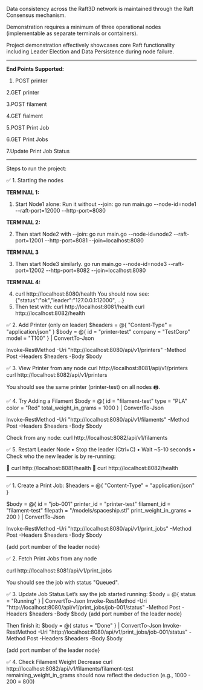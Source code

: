 Data consistency across the Raft3D network is maintained through the Raft
Consensus mechanism.

Demonstration requires a minimum of three operational nodes (implementable as
separate terminals or containers).

Project demonstration effectively showcases core Raft functionality including
Leader Election and Data Persistence during node failure.


-------------------------------------------------------------------------------------
**End Points Supported:**


1. POST printer
   
2.GET printer

3.POST filament

4.GET fialment

5.POST Print Job

6.GET Print Jobs

7.Update Print Job Status

-------------------------------------------
Steps to run the project:

✅ 1. Starting the nodes

**TERMINAL 1:**
1.	Start Node1 alone: Run it without --join:
	go run main.go --node-id=node1 --raft-port=12000 --http-port=8080
   
 **TERMINAL 2:**
 
2.	Then start Node2 with --join:
    go run main.go --node-id=node2 --raft-port=12001 --http-port=8081 --join=localhost:8080

**TERMINAL 3**

3.	Then start Node3 similarly.
	go run main.go --node-id=node3 --raft-port=12002 --http-port=8082 --join=localhost:8080
    
 **TERMINAL 4:**
 
4.	curl http://localhost:8080/health
	You should now see:
	{"status":"ok","leader":"127.0.0.1:12000", ...}
5.	Then test with:
	curl http://localhost:8081/health
	curl http://localhost:8082/health
    
✅ 2. Add Printer (only on leader)
$headers = @{ "Content-Type" = "application/json" }
$body = @{
  id = "printer-test"
  company = "TestCorp"
  model = "T100"
} | ConvertTo-Json

Invoke-RestMethod -Uri "http://localhost:8080/api/v1/printers" -Method Post -Headers $headers -Body $body


✅ 3. View Printer from any node
curl http://localhost:8081/api/v1/printers
curl http://localhost:8082/api/v1/printers

You should see the same printer (printer-test) on all nodes 🖨️.

✅ 4. Try Adding a Filament
$body = @{
  id = "filament-test"
  type = "PLA"
  color = "Red"
  total_weight_in_grams = 1000
} | ConvertTo-Json

Invoke-RestMethod -Uri "http://localhost:8080/api/v1/filaments" -Method Post -Headers $headers -Body $body

Check from any node:
curl http://localhost:8082/api/v1/filaments

✅ 5. Restart Leader Node
•	Stop the leader (Ctrl+C)
•	Wait ~5-10 seconds
•	Check who the new leader is by re-running:

	curl http://localhost:8081/health
	curl http://localhost:8082/health

-------------------------------------------------

✅ 1. Create a Print Job:
$headers = @{ "Content-Type" = "application/json" }

$body = @{
  id = "job-001"
  printer_id = "printer-test"
  filament_id = "filament-test"
  filepath = "/models/spaceship.stl"
  print_weight_in_grams = 200
} | ConvertTo-Json

Invoke-RestMethod -Uri "http://localhost:8080/api/v1/print_jobs" -Method Post -Headers $headers -Body $body

{add port number of the leader node}

✅ 2. Fetch Print Jobs from any node

  curl http://localhost:8081/api/v1/print_jobs

You should see the job with status "Queued".

✅ 3. Update Job Status
Let’s say the job started running:
$body = @{ status = "Running" } | ConvertTo-Json
Invoke-RestMethod -Uri "http://localhost:8080/api/v1/print_jobs/job-001/status" -Method Post -Headers $headers -Body $body
{add port number of the leader node}

Then finish it:
$body = @{ status = "Done" } | ConvertTo-Json
Invoke-RestMethod -Uri "http://localhost:8080/api/v1/print_jobs/job-001/status" -Method Post -Headers $headers -Body $body

{add port number of the leader node}

✅ 4. Check Filament Weight Decrease
curl http://localhost:8082/api/v1/filaments/filament-test
remaining_weight_in_grams should now reflect the deduction (e.g., 1000 - 200 = 800)
